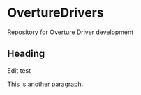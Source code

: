 # OvertureDrivers
Repository for Overture Driver development

## Heading
Edit test

This is another paragraph.
